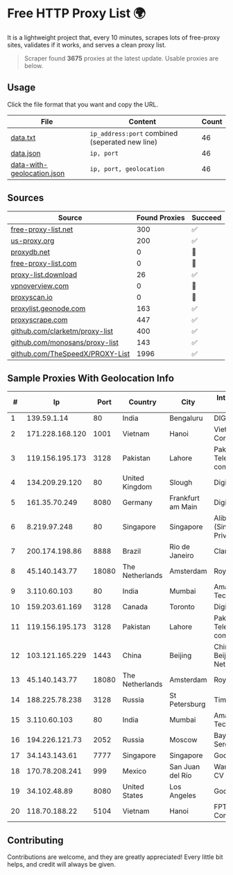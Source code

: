 
# Free HTTP Proxy List 🌍

It is a lightweight project that, every 10 minutes, scrapes lots of free-proxy sites, validates if it works, and serves a clean proxy list.


> Scraper found **3675** proxies at the latest update. Usable proxies are below.

## Usage

Click the file format that you want and copy the URL.


|File|Content|Count|
|----|-------|-----|
|[data.txt](https://raw.githubusercontent.com/themiralay/Proxy-List-World/master/data.txt)|`ip_address:port` combined (seperated new line)|46|
|[data.json](https://raw.githubusercontent.com/themiralay/Proxy-List-World/master/data.json)|`ip, port`|46|
|[data-with-geolocation.json](https://raw.githubusercontent.com/themiralay/Proxy-List-World/master/data-with-geolocation.json)|`ip, port, geolocation`|46|

## Sources

|Source|Found Proxies|Succeed|
|------|-------------|-------|
|[free-proxy-list.net](https://free-proxy-list.net)|300|✅|
|[us-proxy.org](https://www.us-proxy.org)|200|✅|
|[proxydb.net](http://proxydb.net)|0|🚫|
|[free-proxy-list.com](https://free-proxy-list.com/?page=&port=&type%5B%5D=http&type%5B%5D=https&up_time=0&search=Search)|0|🚫|
|[proxy-list.download](https://www.proxy-list.download/HTTP)|26|✅|
|[vpnoverview.com](https://vpnoverview.com/privacy/anonymous-browsing/free-proxy-servers)|0|🚫|
|[proxyscan.io](https://www.proxyscan.io)|0|🚫|
|[proxylist.geonode.com](https://proxylist.geonode.com/api/proxy-list?limit=300&page=1&sort_by=lastChecked&sort_type=desc&protocols=http,https)|163|✅|
|[proxyscrape.com](https://api.proxyscrape.com/v2/?request=displayproxies&protocol=http&timeout=10000&country=all&ssl=all&anonymity=all)|447|✅|
|[github.com/clarketm/proxy-list](https://raw.githubusercontent.com/clarketm/proxy-list/master/proxy-list-raw.txt)|400|✅|
|[github.com/monosans/proxy-list](https://raw.githubusercontent.com/monosans/proxy-list/main/proxies/http.txt)|143|✅|
|[github.com/TheSpeedX/PROXY-List](https://raw.githubusercontent.com/TheSpeedX/PROXY-List/master/http.txt)|1996|✅|


## Sample Proxies With Geolocation Info

|#|Ip|Port|Country|City|Internet Service Provider|
|-|--|----|-------|----|-------------------------|
|1|139.59.1.14|80|India|Bengaluru|DIGITALOCEAN|
|2|171.228.168.120|1001|Vietnam|Hanoi|Viettel Corporation|
|3|119.156.195.173|3128|Pakistan|Lahore|Pakistan Telecommuication company limited|
|4|134.209.29.120|80|United Kingdom|Slough|DigitalOcean, LLC|
|5|161.35.70.249|8080|Germany|Frankfurt am Main|DigitalOcean, LLC|
|6|8.219.97.248|80|Singapore|Singapore|Alibaba Cloud (Singapore) Private Limited|
|7|200.174.198.86|8888|Brazil|Rio de Janeiro|Claro S.A|
|8|45.140.143.77|18080|The Netherlands|Amsterdam|RoyaleHosting BV|
|9|3.110.60.103|80|India|Mumbai|Amazon Technologies Inc.|
|10|159.203.61.169|3128|Canada|Toronto|DigitalOcean, LLC|
|11|119.156.195.173|3128|Pakistan|Lahore|Pakistan Telecommuication company limited|
|12|103.121.165.229|1443|China|Beijing|China Unicom Beijing Province Network|
|13|45.140.143.77|18080|The Netherlands|Amsterdam|RoyaleHosting BV|
|14|188.225.78.238|3128|Russia|St Petersburg|TimeWeb Ltd.|
|15|3.110.60.103|80|India|Mumbai|Amazon Technologies Inc.|
|16|194.226.121.73|2052|Russia|Moscow|Baykov Ilya Sergeevich|
|17|34.143.143.61|7777|Singapore|Singapore|Google LLC|
|18|170.78.208.241|999|Mexico|San Juan del Río|Wantelco SAS de CV|
|19|34.102.48.89|8080|United States|Los Angeles|Google LLC|
|20|118.70.188.22|5104|Vietnam|Hanoi|FPT Telecom Company|



## Contributing

Contributions are welcome, and they are greatly appreciated! Every
little bit helps, and credit will always be given.


